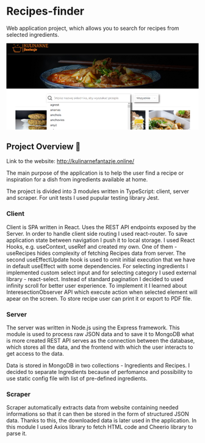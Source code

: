 # Recipes-finder

Web application project, which allows you to search for recipes from selected ingredients.

![Screen Shot](/client/src/assets/img/recipes-finder.png "Screen Shot")

## Project Overview 🔧

Link to the website: http://kulinarnefantazje.online/

The main purpose of the application is to help the user find a recipe or inspiration for a dish from ingredients available at home.

The project is divided into 3 modules written in TypeScript: client, server and scraper. For unit tests I used pupular testing library Jest.

### Client
Client is SPA written in React. Uses the REST API endpoints exposed by the Server. In order to handle client side routing I used react-router. To save application state between navigation I push it to local storage. I used React Hooks, e.g. useContext, useRef and created my own. One of them - useRecipes hides complexity of fetching Recipes data from server. The second useEffectUpdate hook is used to omit initial execution that we have in default useEffect with some dependencies. For selecting ingredients I implemented custom select input and for selecting category I used external library - react-select. Instead of standard pagination I decided to used infinity scroll for better user experience. To implement it I learned about InteresectionObserver API which execute action when selected element will apear on the screen. To store recipe user can print it or export to PDF file.

### Server 
The server was written in Node.js using the Express framework. This module is used to process raw JSON data and to save it to MongoDB what is more created REST API serves as the connection between the database, which stores all the data, and the frontend with which the user interacts to get access to the data.

Data is stored in MongoDB in two collections - Ingredients and Recipes. I decided to separate Ingredients because of perfomance and possibility to use static config file with list of pre-defined ingredients.

### Scraper 
Scraper automatically extracts data from website containing needed informations so that it can then be stored in the form of structured JSON data. Thanks to this, the downloaded data is later used in the application. In this module I used Axios library to fetch HTML code and Cheerio library to parse it.